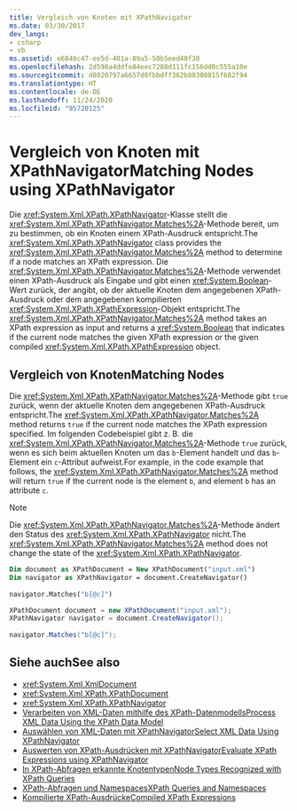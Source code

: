 ```yaml
---
title: Vergleich von Knoten mit XPathNavigator
ms.date: 03/30/2017
dev_langs:
- csharp
- vb
ms.assetid: e6848c47-ee5d-401a-89a5-50b5eed40f30
ms.openlocfilehash: 2d598a4ddfe84eec7288d111fc156dd0c555a10e
ms.sourcegitcommit: d8020797a6657d0fbbdff362b80300815f682f94
ms.translationtype: HT
ms.contentlocale: de-DE
ms.lasthandoff: 11/24/2020
ms.locfileid: "95720125"
---
```

# <a name="matching-nodes-using-xpathnavigator"></a><span data-ttu-id="b6532-102">Vergleich von Knoten mit XPathNavigator</span><span class="sxs-lookup"><span data-stu-id="b6532-102">Matching Nodes using XPathNavigator</span></span>

<span data-ttu-id="b6532-103">Die <xref:System.Xml.XPath.XPathNavigator>-Klasse stellt die <xref:System.Xml.XPath.XPathNavigator.Matches%2A>-Methode bereit, um zu bestimmen, ob ein Knoten einem XPath-Ausdruck entspricht.</span><span class="sxs-lookup"><span data-stu-id="b6532-103">The <xref:System.Xml.XPath.XPathNavigator> class provides the <xref:System.Xml.XPath.XPathNavigator.Matches%2A> method to determine if a node matches an XPath expression.</span></span> <span data-ttu-id="b6532-104">Die <xref:System.Xml.XPath.XPathNavigator.Matches%2A>-Methode verwendet einen XPath-Ausdruck als Eingabe und gibt einen <xref:System.Boolean>-Wert zurück, der angibt, ob der aktuelle Knoten dem angegebenen XPath-Ausdruck oder dem angegebenen kompilierten <xref:System.Xml.XPath.XPathExpression>-Objekt entspricht.</span><span class="sxs-lookup"><span data-stu-id="b6532-104">The <xref:System.Xml.XPath.XPathNavigator.Matches%2A> method takes an XPath expression as input and returns a <xref:System.Boolean> that indicates if the current node matches the given XPath expression or the given compiled <xref:System.Xml.XPath.XPathExpression> object.</span></span>  
  
## <a name="matching-nodes"></a><span data-ttu-id="b6532-105">Vergleich von Knoten</span><span class="sxs-lookup"><span data-stu-id="b6532-105">Matching Nodes</span></span>  

 <span data-ttu-id="b6532-106">Die <xref:System.Xml.XPath.XPathNavigator.Matches%2A>-Methode gibt `true` zurück, wenn der aktuelle Knoten dem angegebenen XPath-Ausdruck entspricht.</span><span class="sxs-lookup"><span data-stu-id="b6532-106">The <xref:System.Xml.XPath.XPathNavigator.Matches%2A> method returns `true` if the current node matches the XPath expression specified.</span></span> <span data-ttu-id="b6532-107">Im folgenden Codebeispiel gibt z. B. die <xref:System.Xml.XPath.XPathNavigator.Matches%2A>-Methode `true` zurück, wenn es sich beim aktuellen Knoten um das `b`-Element handelt und das `b`-Element ein `c`-Attribut aufweist.</span><span class="sxs-lookup"><span data-stu-id="b6532-107">For example, in the code example that follows, the <xref:System.Xml.XPath.XPathNavigator.Matches%2A> method will return `true` if the current node is the element `b`, and element `b` has an attribute `c`.</span></span>  
  
> [!NOTE]
> <span data-ttu-id="b6532-108">Die <xref:System.Xml.XPath.XPathNavigator.Matches%2A>-Methode ändert den Status des <xref:System.Xml.XPath.XPathNavigator> nicht.</span><span class="sxs-lookup"><span data-stu-id="b6532-108">The <xref:System.Xml.XPath.XPathNavigator.Matches%2A> method does not change the state of the <xref:System.Xml.XPath.XPathNavigator>.</span></span>  
  
```vb  
Dim document as XPathDocument = New XPathDocument("input.xml")  
Dim navigator as XPathNavigator = document.CreateNavigator()  
  
navigator.Matches("b[@c]")  
```  
  
```csharp  
XPathDocument document = new XPathDocument("input.xml");  
XPathNavigator navigator = document.CreateNavigator();  
  
navigator.Matches("b[@c]");  
```  
  
## <a name="see-also"></a><span data-ttu-id="b6532-109">Siehe auch</span><span class="sxs-lookup"><span data-stu-id="b6532-109">See also</span></span>

- <xref:System.Xml.XmlDocument>
- <xref:System.Xml.XPath.XPathDocument>
- <xref:System.Xml.XPath.XPathNavigator>
- [<span data-ttu-id="b6532-110">Verarbeiten von XML-Daten mithilfe des XPath-Datenmodells</span><span class="sxs-lookup"><span data-stu-id="b6532-110">Process XML Data Using the XPath Data Model</span></span>](process-xml-data-using-the-xpath-data-model.md)
- [<span data-ttu-id="b6532-111">Auswählen von XML-Daten mit XPathNavigator</span><span class="sxs-lookup"><span data-stu-id="b6532-111">Select XML Data Using XPathNavigator</span></span>](select-xml-data-using-xpathnavigator.md)
- [<span data-ttu-id="b6532-112">Auswerten von XPath-Ausdrücken mit XPathNavigator</span><span class="sxs-lookup"><span data-stu-id="b6532-112">Evaluate XPath Expressions using XPathNavigator</span></span>](evaluate-xpath-expressions-using-xpathnavigator.md)
- [<span data-ttu-id="b6532-113">In XPath-Abfragen erkannte Knotentypen</span><span class="sxs-lookup"><span data-stu-id="b6532-113">Node Types Recognized with XPath Queries</span></span>](node-types-recognized-with-xpath-queries.md)
- [<span data-ttu-id="b6532-114">XPath-Abfragen und Namespaces</span><span class="sxs-lookup"><span data-stu-id="b6532-114">XPath Queries and Namespaces</span></span>](xpath-queries-and-namespaces.md)
- [<span data-ttu-id="b6532-115">Kompilierte XPath-Ausdrücke</span><span class="sxs-lookup"><span data-stu-id="b6532-115">Compiled XPath Expressions</span></span>](compiled-xpath-expressions.md)
